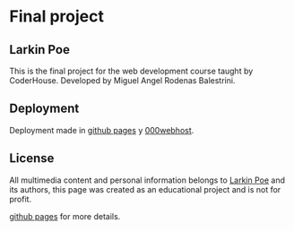 # Final project

## Larkin Poe

This is the final project for the web development course taught by CoderHouse. Developed by Miguel Angel Rodenas Balestrini.

## Deployment

Deployment made in [github pages](tgia.github.io/Larkin-Poe-/) y
[000webhost](https://larkinpoe.000webhostapp.com).

## License

All multimedia content and personal information belongs to [Larkin Poe](https://www.larkinpoe.com) and its authors, this page was created as an educational project and is not for profit.

[github pages](tgia.github.io/Larkin-Poe-/) for more details.
